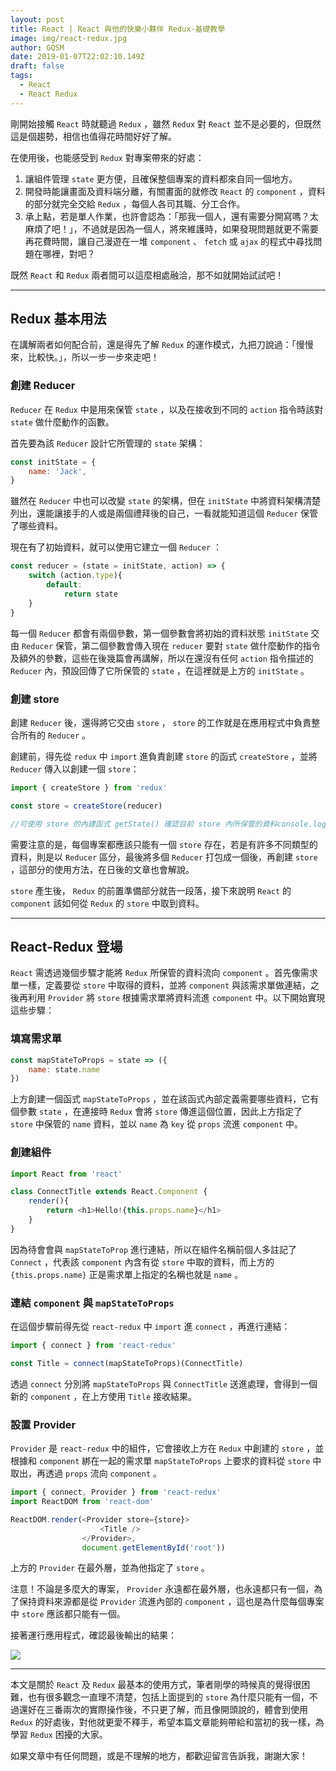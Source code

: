 ```yaml
---
layout: post
title: React | React 與他的快樂小夥伴 Redux-基礎教學
image: img/react-redux.jpg
author: GQSM
date: 2019-01-07T22:02:10.149Z
draft: false
tags: 
  - React
  - React Redux
---
```


剛開始接觸 <code class="hm il im in io b">React</code> 時就聽過 <code class="hm il im in io b">Redux</code> ，雖然 <code class="hm il im in io b">Redux</code> 對 <code class="hm il im in io b">React</code> 並不是必要的，但既然這是個趨勢，相信也值得花時間好好了解。

在使用後，也能感受到 <code class="hm il im in io b">Redux</code> 對專案帶來的好處：

<ol>
<li id="272e" class="hx hy em at hz b ia ib ic id ie if ig ih ii ij ik ip iq ir">讓組件管理 <code class="hm il im in io b">state</code> 更方便，且確保整個專案的資料都來自同一個地方。</li><li id="85b8" class="hx hy em at hz b ia is ic it ie iu ig iv ii iw ik ip iq ir">開發時能讓畫面及資料端分離，有關畫面的就修改 <code class="hm il im in io b">React</code> 的 <code class="hm il im in io b">component</code> ，資料的部分就完全交給 <code class="hm il im in io b">Redux</code> ，每個人各司其職、分工合作。</li><li id="c979" class="hx hy em at hz b ia is ic it ie iu ig iv ii iw ik ip iq ir">承上點，若是單人作業，也許會認為：「那我一個人，還有需要分開寫嗎？太麻煩了吧！」，不過就是因為一個人，將來維護時，如果發現問題就更不需要再花費時間，讓自己漫遊在一堆 <code class="hm il im in io b">component</code> 、 <code class="hm il im in io b">fetch</code> 或 <code class="hm il im in io b">ajax</code> 的程式中尋找問題在哪裡，對吧？</li>
</ol>

既然 <code class="hm il im in io b">React</code> 和 <code class="hm il im in io b">Redux</code> 兩者間可以這麼相處融洽，那不如就開始試試吧！

---

## Redux 基本用法

在講解兩者如何配合前，還是得先了解 <code class="hm il im in io b">Redux</code> 的運作模式，九把刀說過：「慢慢來，比較快。」，所以一步一步來走吧！

### 創建 Reducer

<code class="hm il im in io b">Reducer</code> 在 <code class="hm il im in io b">Redux</code> 中是用來保管 <code class="hm il im in io b">state</code> ，以及在接收到不同的 <code class="hm il im in io b">action</code> 指令時該對 <code class="hm il im in io b">state</code> 做什麼動作的函數。

首先要為該 <code class="hm il im in io b">Reducer</code> 設計它所管理的 <code class="hm il im in io b">state</code> 架構：

```javascript
const initState = {
    name: 'Jack',
}
```

雖然在 <code class="hm il im in io b">Reducer</code> 中也可以改變 <code class="hm il im in io b">state</code> 的架構，但在 <code class="hm il im in io b">initState</code> 中將資料架構清楚列出，還能讓接手的人或是兩個禮拜後的自己，一看就能知道這個 <code class="hm il im in io b">Reducer</code> 保管了哪些資料。

現在有了初始資料，就可以使用它建立一個 <code class="hm il im in io b">Reducer</code> ：

```javascript
const reducer = (state = initState, action) => {
    switch (action.type){
        default:
            return state 
    }
}
```

每一個 <code class="hm il im in io b">Reducer</code> 都會有兩個參數，第一個參數會將初始的資料狀態 <code class="hm il im in io b">initState</code> 交由 <code class="hm il im in io b">Reducer</code> 保管，第二個參數會傳入現在 <code class="hm il im in io b">reducer</code> 要對 <code class="hm il im in io b">state</code> 做什麼動作的指令及額外的參數，這些在後幾篇會再講解，所以在還沒有任何 <code class="hm il im in io b">action</code> 指令描述的 <code class="hm il im in io b">Reducer</code> 內，預設回傳了它所保管的 <code class="hm il im in io b">state</code> ，在這裡就是上方的 <code class="hm il im in io b">initState</code> 。

### 創建 store

創建 <code class="hm il im in io b">Reducer</code> 後，還得將它交由 <code class="hm il im in io b">store</code> ， <code class="hm il im in io b">store</code> 的工作就是在應用程式中負責整合所有的 <code class="hm il im in io b">Reducer</code> 。

創建前，得先從 <code class="hm il im in io b">redux</code> 中 <code class="hm il im in io b">import</code> 進負責創建 <code class="hm il im in io b">store</code> 的函式 <code class="hm il im in io b">createStore</code> ，並將 <code class="hm il im in io b">Reducer</code> 傳入以創建一個 <code class="hm il im in io b">store</code>：

```javascript
import { createStore } from 'redux'

const store = createStore(reducer)

//可使用 store 的內建函式 getState() 確認目前 store 內所保管的資料console.log(store.getState())  // {name: 'Jack'}
```

需要注意的是，每個專案都應該只能有一個 <code class="hm il im in io b">store</code> 存在，若是有許多不同類型的資料，則是以 <code class="hm il im in io b">Reducer</code> 區分，最後將多個 <code class="hm il im in io b">Reducer</code> 打包成一個後，再創建 <code class="hm il im in io b">store</code> ，這部分的使用方法，在日後的文章也會解說。

<code class="hm il im in io b">store</code> 產生後， <code class="hm il im in io b">Redux</code> 的前置準備部分就告一段落，接下來說明 <code class="hm il im in io b">React</code> 的 <code class="hm il im in io b">component</code> 該如何從 <code class="hm il im in io b">Redux</code> 的 <code class="hm il im in io b">store</code> 中取到資料。

---

## React-Redux 登場

<code class="hm il im in io b">React</code> 需透過幾個步驟才能將 <code class="hm il im in io b">Redux</code> 所保管的資料流向 <code class="hm il im in io b">component</code> 。首先像需求單一樣，定義要從 <code class="hm il im in io b">store</code> 中取得的資料，並將 <code class="hm il im in io b">component</code> 與該需求單做連結，之後再利用 <code class="hm il im in io b">Provider</code> 將 <code class="hm il im in io b">store</code> 根據需求單將資料流進 <code class="hm il im in io b">component</code> 中。以下開始實現這些步驟：

### 填寫需求單

```javascript
const mapStateToProps = state => ({
    name: state.name
})
```

上方創建一個函式 <code class="hm il im in io b">mapStateToProps</code> ，並在該函式內部定義需要哪些資料，它有個參數 <code class="hm il im in io b">state</code> ，在連接時 <code class="hm il im in io b">Redux</code> 會將 <code class="hm il im in io b">store</code> 傳進這個位置，因此上方指定了 <code class="hm il im in io b">store</code> 中保管的 <code class="hm il im in io b">name</code> 資料，並以 <code class="hm il im in io b">name</code> 為 <code class="hm il im in io b">key</code> 從 <code class="hm il im in io b">props</code> 流進 <code class="hm il im in io b">component</code> 中。

### 創建組件

```javascript
import React from 'react'

class ConnectTitle extends React.Component {
    render(){
        return <h1>Hello!{this.props.name}</h1>
    }
}
```

因為待會會與 <code class="hm il im in io b">mapStateToProp</code> 進行連結，所以在組件名稱前個人多註記了 <code class="hm il im in io b">Connect</code> ，代表該 <code class="hm il im in io b">component</code> 內含有從 <code class="hm il im in io b">store</code> 中取的資料，而上方的 <code class="hm il im in io b">{this.props.name}</code> 正是需求單上指定的名稱也就是 <code class="hm il im in io b">name</code> 。

### 連結 <code class="hm il im in io b">component</code> 與 <code class="hm il im in io b">mapStateToProps</code>

在這個步驟前得先從 <code class="hm il im in io b">react-redux</code> 中 <code class="hm il im in io b">import</code> 進 <code class="hm il im in io b">connect</code> ，再進行連結：

```javascript
import { connect } from 'react-redux'

const Title = connect(mapStateToProps)(ConnectTitle)
```

透過 <code class="hm il im in io b">connect</code> 分別將 <code class="hm il im in io b">mapStateToProps</code> 與 <code class="hm il im in io b">ConnectTitle</code> 送進處理，會得到一個新的 <code class="hm il im in io b">component</code> ，在上方使用 <code class="hm il im in io b">Title</code> 接收結果。

### 設置 Provider

<code class="hm il im in io b">Provider</code> 是 <code class="hm il im in io b">react-redux</code> 中的組件，它會接收上方在 <code class="hm il im in io b">Redux</code> 中創建的 <code class="hm il im in io b">store</code> ，並根據和 <code class="hm il im in io b">component</code> 綁在一起的需求單 <code class="hm il im in io b">mapStateToProps</code> 上要求的資料從 <code class="hm il im in io b">store</code> 中取出，再透過 <code class="hm il im in io b">props</code> 流向 <code class="hm il im in io b">component</code> 。

```javascript
import { connect, Provider } from 'react-redux'
import ReactDOM from 'react-dom'

ReactDOM.render(<Provider store={store}>
                    <Title />
                </Provider>,
                document.getElementById('root'))
```

上方的 <code class="hm il im in io b">Provider</code> 在最外層，並為他指定了 <code class="hm il im in io b">store</code> 。

注意！不論是多麼大的專案， <code class="hm il im in io b">Provider</code> 永遠都在最外層，也永遠都只有一個，為了保持資料來源都是從 <code class="hm il im in io b">Provider</code> 流進內部的 <code class="hm il im in io b">component</code> ，這也是為什麼每個專案中 <code class="hm il im in io b">store</code> 應該都只能有一個。

接著運行應用程式，確認最後輸出的結果：

<img class="dz t u hi ak" src="https://miro.medium.com/max/1692/1*Vq1LNUT61QwoB0jtUbmxPw.png" role="presentation"><br/>

---

本文是關於 <code class="hm il im in io b">React</code> 及 <code class="hm il im in io b">Redux</code> 最基本的使用方式，筆者剛學的時候真的覺得很困難，也有很多觀念一直理不清楚，包括上面提到的 <code class="hm il im in io b">store</code> 為什麼只能有一個，不過還好在三番兩次的實際操作後，不只更了解，而且像開頭說的，體會到使用 <code class="hm il im in io b">Redux</code> 的好處後，對他就更愛不釋手，希望本篇文章能夠帶給和當初的我一樣，為學習 <code class="hm il im in io b">Redux</code> 困擾的大家。

如果文章中有任何問題，或是不理解的地方，都歡迎留言告訴我，謝謝大家！